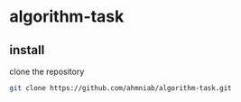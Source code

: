 # algorithm-task
## install
clone the repository
```bash
git clone https://github.com/ahmniab/algorithm-task.git
```
